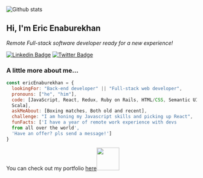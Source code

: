 
![Github stats](https://github-readme-stats.vercel.app/api?username=enaburekhan&theme=highcontrast&show_icons=true&count_private=true)

<h2> Hi, I'm Eric Enaburekhan</h2>
<!-- <img align='right' src="https://media.giphy.com/media/dWxO36Jzd6bTSt5dIY/giphy.gif" width="230"> -->
<p><em>Remote Full-stack software developer ready for a new experience!</em></p>

[![Linkedin Badge](https://img.shields.io/badge/-Eric%20Enaburekhan-blue?style=flat-square&logo=Linkedin&logoColor=white&link=https://www.linkedin.com/in/ericenaburekhan/)](https://www.linkedin.com/in/eric-enaburekhan/)
[![Twitter Badge](https://img.shields.io/badge/-@enaburekhan_-1ca0f1?style=flat-square&labelColor=1ca0f1&logo=twitter&logoColor=white&link=https://twitter.com/enaburekhan)](https://twitter.com/enaburekhaneric)


### A little more about me...  

```javascript
const ericEnaburekhan = {
  lookingFor: "Back-end developer" || "Full-stack web developer",
  pronouns: ["he", "him"],
  code: [JavaScript, React, Redux, Ruby on Rails, HTML/CSS, Semantic UI, Bootstrap, 
  Scala],
  askMeAbout: [Boxing matches, Both old and recent],
  challenge: "I am honing my Javascript skills and picking up React",
  funFacts: ['I have a year of remote work experience with devs 
  from all over the world', 
  'Have an offer? pls send a message!']
}
```

<p>You can check out my portfolio <a href="http://ericenaburekhan.me/">here</a><img src="https://media.giphy.com/media/cKPse5DZaptID3YAMK/giphy.gif" width="60"></p>